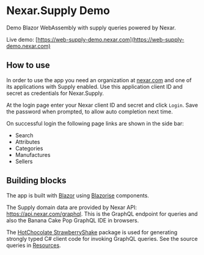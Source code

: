 # Nexar.Supply Demo

Demo Blazor WebAssembly with supply queries powered by Nexar.

Live demo: [https://web-supply-demo.nexar.com](https://web-supply-demo.nexar.com)

## How to use

[nexar.com]: https://nexar.com/

In order to use the app you need an organization at [nexar.com] and one of its
applications with Supply enabled. Use this application client ID and secret as
credentials for Nexar.Supply.

At the login page enter your Nexar client ID and secret and click `Login`.
Save the password when prompted, to allow auto completion next time.

On successful login the following page links are shown in the side bar:

- Search
- Attributes
- Categories
- Manufactures
- Sellers

## Building blocks

[Blazor]: https://dotnet.microsoft.com/apps/aspnet/web-apps/blazor
[Blazorise]: https://github.com/Megabit/Blazorise

The app is built with [Blazor] using [Blazorise] components.

The Supply domain data are provided by Nexar API: <https://api.nexar.com/graphql>.
This is the GraphQL endpoint for queries and also the Banana Cake Pop GraphQL IDE in browsers.

The [HotChocolate StrawberryShake](https://github.com/ChilliCream/hotchocolate) package
is used for generating strongly typed C# client code for invoking GraphQL queries.
See the source queries in [Resources](Nexar.Supply/GraphQL/Resources).

